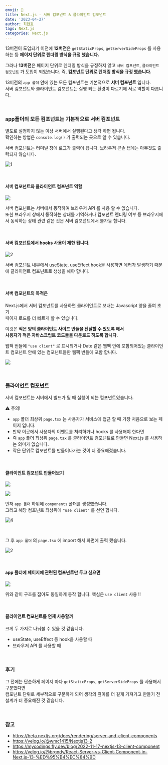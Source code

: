 ```yaml
---
emoji: 📖
title: Next.js - 서버 컴포넌트 & 클라이언트 컴포넌트
date: '2023-04-27'
author: 최현호
tags: Next.js
categories: Next.js
---
```


13버전이 도입되기 이전에 **12버전**은 `getStaticProps`, `getServerSideProps` 를 사용하는 등 **페이지 단위로 렌더링 방식을 규정 했습니다.**

그러나 **13버전**은 페이지 단위로 렌더링 방식을 규정하지 않고 `서버 컴포넌트`, `클라이언트 컴포넌트` 가 도입이 되었습니다.
즉, **컴포넌트 단위로 렌더링 방식을 규정 했습니다.**

13버전의 `app 폴더` 안에 있는 모든 컴포넌트는 기본적으로 **서버 컴포넌트** 입니다. <br>
서버 컴포넌트와 클라이언트 컴포넌트는 실행 되는 환경이 다르기에 서로 역할이 다릅니다.

<br>

### app폴더의 모든 컴포넌트는 기본적으로 서버 컴포넌트

별도로 설정하지 않는 이상 서버에서 실행된다고 생각 하면 됩니다. <br>
확인하는 방법은 `console.log()` 가 출력되는 곳으로 알 수 있습니다.

서버 컴포넌트는 터미널 창에 로그가 출력이 됩니다.
브라우저 콘솔 탭에는 아무것도 출력되지 않습니다.

![1](https://user-images.githubusercontent.com/87301268/233837883-3ab6d21e-cbb3-445f-bb52-565f15bfbf31.gif)

<br>

#### 서버 컴포넌트와 클라이언트 컴포넌트 역할

![](https://user-images.githubusercontent.com/87301268/233837140-7355ed2a-9235-463e-ae7d-33ba8db64a19.png)

서버 컴포넌트는 서버에서 동작하여 브라우저 API 를 사용 할 수 없습니다. <br>
또한 브라우저 상에서 동작하는 상태를 기억하거나 컴포넌트 렌더링 여부 등 브라우저에서 동작하는 상태 관련 같은 것은 서버 컴포넌트에서 불가능 합니다.

<br>

#### 서버 컴포넌트에서 hooks 사용이 제한 됩니다.

![2](https://user-images.githubusercontent.com/87301268/233838028-6425d9bd-dbe8-45c0-bb3b-020c49f980d6.png)

서버 컴포넌트 내부에서 useState, useEffect hook을 사용하면 에러가 발생하기 때문에 클라이언트 컴포넌트로 생성을 해야 합니다.

<br>

#### 서버 컴포넌트의 목적은

Next.js에서 서버 컴포넌트를 사용하면 클라이언트로 보내는 Javascript 양을 줄여 초기 <br> 페이지 로드를 더 빠르게 할 수 있습니다.

이것은 **적은 양의 클라이언트 사이드 번들을 전달할 수 있도록 해서 <br> 사용자가 적은 자바스크립트 코드들을 다운로드 하도록 합니다.**

웹팩 번들에 `"use client"` 로 표시되거나 Date 같은 웹팩 안에 포함되어있는 클라이언트 컴포넌트 안에 있는 컴포넌트들만 웹팩 번들에 포함 합니다.

![](https://user-images.githubusercontent.com/87301268/233840905-468d464a-1735-4920-a194-a901ecf82888.png)

<br>

### 클라이언트 컴포넌트

서버 컴포넌트는 서버에서 빌드가 될 때 실행이 되는 컴포넌트였습니다.

⚠️ 주의!

- `app` 폴더 최상위 `page.tsx` 는 사용자가 서비스에 접근 할 때 가장 처음으로 보는 페이지 입니다.
- 만약 이곳에서 사용자의 이벤트를 처리하거나 hooks 를 사용해야 한다면
- 즉 `app` 폴더 최상위 `page.tsx` 를 클라이언트 컴포넌트로 만들면 Next.js 를 사용하는 의미가 없습니다.
- 작은 단위로 컴포넌트를 만들어나가는 것이 더 중요해졌습니다.

<br>

#### 클라이언트 컴포넌트 만들어보기

![](https://user-images.githubusercontent.com/87301268/233840526-860e7549-35d8-4d4f-b778-5835dba15b77.png)

![](https://user-images.githubusercontent.com/87301268/233838890-8bf1afb4-b0d3-48ef-9c9d-e285c4bebc07.png)

먼저 `app 폴더` 하위에 `components` 폴더를 생성했습니다. <br>
그리고 해당 컴포넌트 최상위에 `"use client"` 를 선언 합니다.

![4](https://user-images.githubusercontent.com/87301268/233839021-699450bc-edd3-4a3b-95cb-a68b40b37660.png)

<br>

그 후 `app 폴더` 의 `page.tsx` 에 import 해서 화면에 출력 했습니다.

![2](https://user-images.githubusercontent.com/87301268/233839166-3c7978f4-85f4-45e8-a0ab-95304c152105.gif)

<br>

#### app 폴더에 페이지에 관련된 컴포넌트만 두고 싶으면

![](https://user-images.githubusercontent.com/87301268/233839365-300d17c9-3d65-42cd-b5db-344825ce708a.png)

위와 같이 구조를 잡아도 동일하게 동작 합니다. 핵심은 `use client` 사용 !!

<br>

#### 클라이언트 컴포넌트를 언제 사용할까

크게 두 가지로 나눠볼 수 있을 것 같습니다.

- useState, useEffect 등 hook을 사용할 때
- 브라우저 API 를 사용할 때

<br>

### 후기

그 전에는 단순하게 페이지 마다 `getStaticProps`, `getServerSideProps` 를 사용해서 구분했다면 <br>
컴포넌트 단위로 세부적으로 구분하게 되어 생각의 깊이를 더 깊게 가져가고 만들기 전 설계가 더 중요해진 것 같습니다.

<br>

### 참고

- https://beta.nextjs.org/docs/rendering/server-and-client-components
- https://velog.io/@wmc1415/Nextjs13-2
- https://mycodings.fly.dev/blog/2022-11-17-nextjs-13-client-component
- https://velog.io/@brgndy/React-Server-vs-Client-Component-in-Next.js-13-%ED%95%B4%EC%84%9D

<br>

```toc

```
